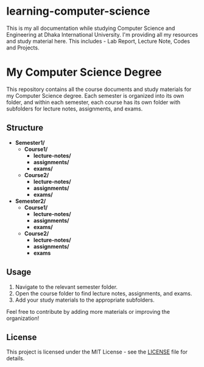 # learning-computer-science
 This is my all documentation while studying Computer Science and Engineering at Dhaka International University.  I'm providing all my resources and study material here.  This includes - Lab Report, Lecture Note, Codes and Projects.


# My Computer Science Degree

This repository contains all the course documents and study materials for my Computer Science degree. Each semester is organized into its own folder, and within each semester, each course has its own folder with subfolders for lecture notes, assignments, and exams.

## Structure

- **Semester1/**
  - **Course1/**
    - **lecture-notes/**
    - **assignments/**
    - **exams/**
  - **Course2/**
    - **lecture-notes/**
    - **assignments/**
    - **exams/**
- **Semester2/**
  - **Course1/**
    - **lecture-notes/**
    - **assignments/**
    - **exams/**
  - **Course2/**
    - **lecture-notes/**
    - **assignments/**
    - **exams**

## Usage

1. Navigate to the relevant semester folder.
2. Open the course folder to find lecture notes, assignments, and exams.
3. Add your study materials to the appropriate subfolders.

Feel free to contribute by adding more materials or improving the organization!

## License

This project is licensed under the MIT License - see the [LICENSE](LICENSE) file for details.